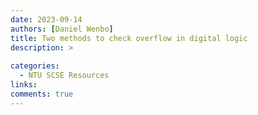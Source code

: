 ```yaml
---
date: 2023-09-14
authors: [Daniel Wenbo]
title: Two methods to check overflow in digital logic
description: >
  
categories:
  - NTU SCSE Resources
links:
comments: true
---
```


<!-- more -->
